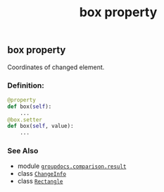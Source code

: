 ﻿---
title: box property
second_title: GroupDocs.Comparison for Python via .NET API References
description: 
type: docs
url: /python-net/groupdocs.comparison.result/changeinfo/box/
is_root: false
weight: 40
---

## box property


Coordinates of changed element.
### Definition:
```python
@property
def box(self):
    ...
@box.setter
def box(self, value):
    ...
```

### See Also
* module [`groupdocs.comparison.result`](../../)
* class [`ChangeInfo`](/comparison/python-net/groupdocs.comparison.result/changeinfo)
* class [`Rectangle`](/comparison/python-net/groupdocs.comparison.result/rectangle)
